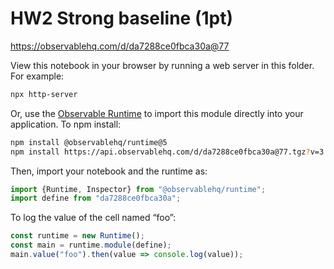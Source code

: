 # HW2 Strong baseline (1pt)

https://observablehq.com/d/da7288ce0fbca30a@77

View this notebook in your browser by running a web server in this folder. For
example:

~~~sh
npx http-server
~~~

Or, use the [Observable Runtime](https://github.com/observablehq/runtime) to
import this module directly into your application. To npm install:

~~~sh
npm install @observablehq/runtime@5
npm install https://api.observablehq.com/d/da7288ce0fbca30a@77.tgz?v=3
~~~

Then, import your notebook and the runtime as:

~~~js
import {Runtime, Inspector} from "@observablehq/runtime";
import define from "da7288ce0fbca30a";
~~~

To log the value of the cell named “foo”:

~~~js
const runtime = new Runtime();
const main = runtime.module(define);
main.value("foo").then(value => console.log(value));
~~~
